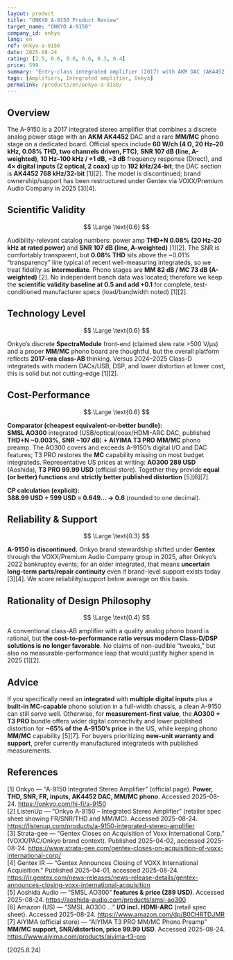 ```yaml
---
layout: product
title: "ONKYO A-9150 Product Review"
target_name: "ONKYO A-9150"
company_id: onkyo
lang: en
ref: onkyo-a-9150
date: 2025-08-24
rating: [2.5, 0.6, 0.6, 0.6, 0.3, 0.4]
price: 599
summary: "Entry-class integrated amplifier (2017) with AKM DAC (AK4452), 4×digital inputs, and discrete MM/MC phono stage. Clean SNR but amp THD is not at today’s transparent level; overall value is challenged by cheaper modern Class-D bundles."
tags: [Amplifiers, Integrated amplifier, Onkyo]
permalink: /products/en/onkyo-a-9150/
---
```

## Overview

The A-9150 is a 2017 integrated stereo amplifier that combines a discrete analog power stage with an **AKM AK4452** DAC and a rare **MM/MC** phono stage on a dedicated board. Official specs include **60 W/ch (4 Ω, 20 Hz–20 kHz, 0.08% THD, two channels driven, FTC)**, **SNR 107 dB (line, A-weighted)**, **10 Hz–100 kHz / +1 dB, −3 dB** frequency response (Direct), and **4× digital inputs (2 optical, 2 coax)** up to **192 kHz/24-bit**; the DAC section is **AK4452 768 kHz/32-bit** [1][2]. The model is discontinued; brand ownership/support has been restructured under Gentex via VOXX/Premium Audio Company in 2025 [3][4].

## Scientific Validity

$$ \Large \text{0.6} $$

Audibility-relevant catalog numbers: power amp **THD+N 0.08% (20 Hz–20 kHz at rated power)** and **SNR 107 dB (line, A-weighted)** [1][2]. The SNR is comfortably transparent, but **0.08% THD** sits above the ~0.01% “transparency” line typical of recent well-measuring integrateds, so we treat fidelity as **intermediate**. Phono stages are **MM 82 dB / MC 73 dB (A-weighted)** [2]. No independent bench data was located; therefore we keep the **scientific validity baseline at 0.5 and add +0.1** for complete, test-conditioned manufacturer specs (load/bandwidth noted) [1][2].

## Technology Level

$$ \Large \text{0.6} $$

Onkyo’s discrete **SpectraModule** front-end (claimed slew rate >500 V/µs) and a proper **MM/MC** phono board are thoughtful, but the overall platform reflects **2017-era class-AB** thinking. Versus 2024–2025 Class-D integrateds with modern DACs/USB, DSP, and lower distortion at lower cost, this is solid but not cutting-edge [1][2].

## Cost-Performance

$$ \Large \text{0.6} $$

**Comparator (cheapest equivalent-or-better bundle):**  
**SMSL AO300** integrated (USB/optical/coax/HDMI-ARC DAC, published **THD+N ~0.003%**, **SNR ~107 dB**) **+ AIYIMA T3 PRO** **MM/MC** phono preamp. The AO300 covers and exceeds A-9150’s digital I/O and DAC features; T3 PRO restores the **MC** capability missing on most budget integrateds. Representative US prices at writing: **AO300 289 USD** (Aoshida), **T3 PRO 99.99 USD** (official store). Together they provide **equal (or better) functions** and **strictly better published distortion** [5][6][7].

**CP calculation (explicit):**  
**388.99 USD ÷ 599 USD = 0.649… → 0.6** (rounded to one decimal).

## Reliability & Support

$$ \Large \text{0.3} $$

**A-9150 is discontinued.** Onkyo brand stewardship shifted under **Gentex** through the VOXX/Premium Audio Company group in 2025, after Onkyo’s 2022 bankruptcy events; for an older integrated, that means **uncertain long-term parts/repair continuity** even if brand-level support exists today [3][4]. We score reliability/support below average on this basis.

## Rationality of Design Philosophy

$$ \Large \text{0.4} $$

A conventional class-AB amplifier with a quality analog phono board is rational, but **the cost-to-performance ratio versus modern Class-D/DSP solutions is no longer favorable**. No claims of non-audible “tweaks,” but also no measurable-performance leap that would justify higher spend in 2025 [1][2].

## Advice

If you specifically need an **integrated** with **multiple digital inputs** plus a **built-in MC-capable** phono solution in a full-width chassis, a clean A-9150 can still serve well. Otherwise, for **measurement-first value**, the **AO300 + T3 PRO** bundle offers wider digital connectivity and lower published distortion for **~65% of the A-9150’s price** in the US, while keeping phono **MM/MC** capability [5][7]. For buyers prioritizing **new-unit warranty and support**, prefer currently manufactured integrateds with published measurements.

## References

[1] Onkyo — “A-9150 Integrated Stereo Amplifier” (official page). **Power, THD, SNR, FR, inputs, AK4452 DAC, MM/MC phono**. Accessed 2025-08-24. https://onkyo.com/hi-fi/a-9150  
[2] ListenUp — “Onkyo A-9150 – Integrated Stereo Amplifier” (retailer spec sheet showing FR/SNR/THD and MM/MC). Accessed 2025-08-24. https://listenup.com/products/a-9150-integrated-stereo-amplifier  
[3] Strata-gee — “Gentex Closes on Acquisition of Voxx International Corp.” (VOXX/PAC/Onkyo brand context). Published 2025-04-02, accessed 2025-08-24. https://www.strata-gee.com/gentex-closes-on-acquisition-of-voxx-international-corp/  
[4] Gentex IR — “Gentex Announces Closing of VOXX International Acquisition.” Published 2025-04-01, accessed 2025-08-24. https://ir.gentex.com/news-releases/news-release-details/gentex-announces-closing-voxx-international-acquisition  
[5] Aoshida Audio — “SMSL AO300” **features & price (289 USD)**. Accessed 2025-08-24. https://aoshida-audio.com/products/smsl-ao300  
[6] Amazon (US) — “SMSL AO300 …” **I/O incl. HDMI-ARC** (retail spec sheet). Accessed 2025-08-24. https://www.amazon.com/dp/B0CHRTDJMR  
[7] AIYIMA (official store) — “AIYIMA T3 PRO MM/MC Phono Preamp” **MM/MC support, SNR/distortion, price 99.99 USD**. Accessed 2025-08-24. https://www.aiyima.com/products/aiyima-t3-pro

(2025.8.24)

